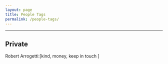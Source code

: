 ```yaml
---
layout: page
title: People Tags
permalink: /people-tags/
---
```

---
Private
---
Robert Arrogetti:[kind, money, keep in touch ]